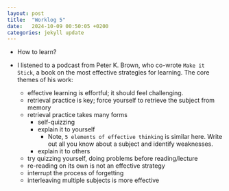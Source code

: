 ```yaml
---
layout: post
title:  "Worklog 5"
date:   2024-10-09 00:50:05 +0200
categories: jekyll update
---
```


* How to learn?

* I listened to a podcast from Peter K. Brown, who co-wrote `Make it Stick`, a book on the most effective strategies for learning. The core themes of his work:
    * effective learning is effortful; it should feel challenging.
    * retrieval practice is key; force yourself to retrieve the subject from memory
    * retrieval practice takes many forms
        * self-quizzing
        * explain it to yourself
            * Note, `5 elements of effective thinking` is similar here. Write out all you know about a subject and identify weaknesses.
        * explain it to others
    * try quizzing yourself, doing problems before reading/lecture
    * re-reading on its own is not an effective strategy
    * interrupt the process of forgetting
    * interleaving multiple subjects is more effective
